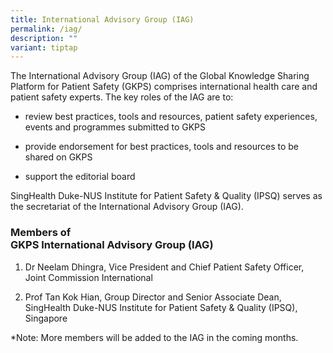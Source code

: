 ```yaml
---
title: International Advisory Group (IAG)
permalink: /iag/
description: ""
variant: tiptap
---
```

<p>The International Advisory Group (IAG) of the Global Knowledge Sharing
Platform for Patient Safety (GKPS) comprises international health care
and patient safety experts. The key roles of the IAG are to:</p>
<ul data-tight="true" class="tight">
<li>
<p>review best practices, tools and resources, patient safety experiences,
events and programmes submitted to GKPS</p>
</li>
<li>
<p>provide endorsement for best practices, tools and resources to be shared
on GKPS</p>
</li>
<li>
<p>support the editorial board</p>
</li>
</ul>
<p>SingHealth Duke-NUS Institute for Patient Safety &amp; Quality (IPSQ)
serves as the secretariat of the International Advisory Group (IAG).</p>
<h3>Members of <br>GKPS International Advisory Group (IAG)</h3>
<ol data-tight="true" class="tight">
<li>
<p>Dr Neelam Dhingra, Vice President and Chief Patient Safety Officer, Joint
Commission International</p>
</li>
<li>
<p>Prof Tan Kok Hian, Group Director and Senior Associate Dean, SingHealth
Duke-NUS Institute for Patient Safety &amp; Quality (IPSQ), Singapore</p>
</li>
</ol>
<p>*Note: More members will be added to the IAG in the coming months.</p>